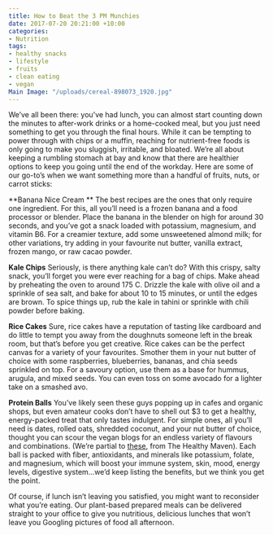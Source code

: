 ```yaml
---
title: How to Beat the 3 PM Munchies
date: 2017-07-20 20:21:00 +10:00
categories:
- Nutrition
tags:
- healthy snacks
- lifestyle
- fruits
- clean eating
- vegan
Main Image: "/uploads/cereal-898073_1920.jpg"
---
```


We’ve all been there: you’ve had lunch, you can almost start counting down the minutes to after-work drinks or a home-cooked meal, but you just need something to get you through the final hours. While it can be tempting to power through with chips or a muffin, reaching for nutrient-free foods is only going to make you sluggish, irritable, and bloated. We’re all about keeping a rumbling stomach at bay and know that there are healthier options to keep you going until the end of the workday. Here are some of our go-to’s when we want something more than a handful of fruits, nuts, or carrot sticks:

**Banana Nice Cream **
The best recipes are the ones that only require one ingredient. For this, all you’ll need is a frozen banana and a food processor or blender. Place the banana in the blender on high for around 30 seconds, and you’ve got a snack loaded with potassium, magnesium, and vitamin B6. For a creamier texture, add some unsweetened almond milk; for other variations, try adding in your favourite nut butter, vanilla extract, frozen mango, or raw cacao powder. 

**Kale Chips**
Seriously, is there anything kale can’t do? With this crispy, salty snack, you’ll forget you were ever reaching for a bag of chips. Make ahead by preheating the oven to around 175 C. Drizzle the kale with olive oil and a sprinkle of sea salt, and bake for about 10 to 15 minutes, or until the edges are brown. To spice things up, rub the kale in tahini or sprinkle with chili powder before baking. 

**Rice Cakes**
Sure, rice cakes have a reputation of tasting like cardboard and do little to tempt you away from the doughnuts someone left in the break room, but that’s before you get creative. Rice cakes can be the perfect canvas for a variety of your favourites. Smother them in your nut butter of choice with some raspberries, blueberries, bananas, and chia seeds sprinkled on top. For a savoury option, use them as a base for hummus, arugula, and mixed seeds. You can even toss on some avocado for a lighter take on a smashed avo.

**Protein Balls**
You’ve likely seen these guys popping up in cafes and organic shops, but even amateur cooks don’t have to shell out $3 to get a healthy, energy-packed treat that only tastes indulgent. For simple ones, all you’ll need is dates, rolled oats, shredded coconut, and your nut butter of choice, thought you can scour the vegan blogs for an endless variety of flavours and combinations. (We’re partial to [these](http://www.thehealthymaven.com/2015/03/no-bake-almond-joy-energy-balls.html), from The Healthy Maven). Each ball is packed with fiber, antioxidants, and minerals like potassium, folate, and magnesium, which will boost your immune system, skin, mood, energy levels, digestive system…we’d keep listing the benefits, but we think you get the point. 

Of course, if lunch isn’t leaving you satisfied, you might want to reconsider what you’re eating. Our plant-based prepared meals can be delivered straight to your office to give you nutritious, delicious lunches that won’t leave you Googling pictures of food all afternoon. 
